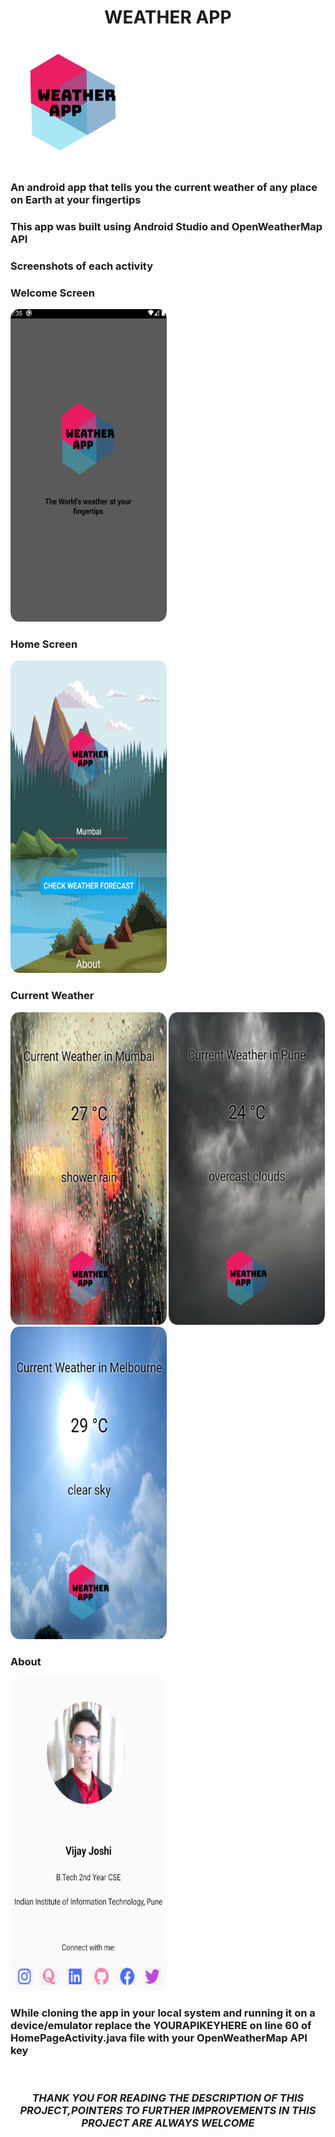 <center><h1><b>WEATHER APP<b></h1></center>
<img src="https://raw.githubusercontent.com/vijayjoshi16/Weather-App/master/App-Screenshots/app_logo.png">    
<h3>An android app that tells you the current weather of any place on Earth at your fingertips</h3>
<h3>This app was built using Android Studio and OpenWeatherMap API</h3>
<h3>Screenshots of each activity</h3>
    <h3>Welcome Screen</h4>
    <img src="https://raw.githubusercontent.com/vijayjoshi16/Weather-App/master/App-Screenshots/00.WelcomeScreen.png" width=250 height=500>
    <br>
    <h3>Home Screen</h4>
    <img src="https://raw.githubusercontent.com/vijayjoshi16/Weather-App/master/App-Screenshots/01.HomeScreen.png" width=250 height=500>
    <br>
    <h3>Current Weather</h4>
    <img src="https://raw.githubusercontent.com/vijayjoshi16/Weather-App/master/App-Screenshots/02.WeatherForecast1.png" width=250 height=500>
    <img src="https://raw.githubusercontent.com/vijayjoshi16/Weather-App/master/App-Screenshots/03.WeatherForecast2.png" width=250 height=500>
    <img src="https://raw.githubusercontent.com/vijayjoshi16/Weather-App/master/App-Screenshots/04.WeatherForecast3.png" width=250 height=500>
    <br>
    <h3>About</h4>
    <img src="https://raw.githubusercontent.com/vijayjoshi16/Weather-App/master/App-Screenshots/05.AboutScreen.png" width=250 height=500>
    <br>
    <h3>While cloning the app in your local system and running it on a device/emulator replace the YOURAPIKEYHERE on line 60 of HomePageActivity.java file with your OpenWeatherMap API key</h3>
    <br>
    <h3><i><center>THANK YOU FOR READING THE DESCRIPTION OF THIS PROJECT,POINTERS TO FURTHER IMPROVEMENTS IN THIS PROJECT ARE ALWAYS WELCOME</center></i></h3>
